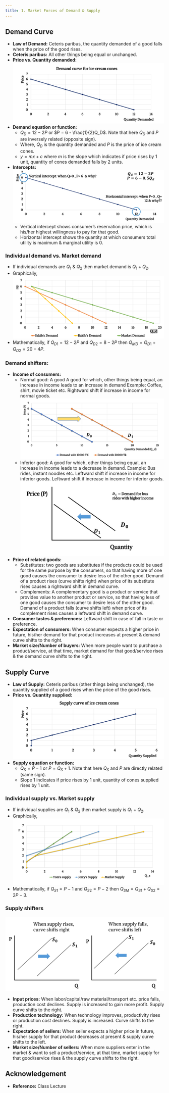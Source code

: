 ```yaml
---
title: 1. Market Forces of Demand & Supply
---
```


## Demand Curve

- **Law of Demand:** Ceteris paribus, the quantity demanded of a good falls when the price of the good rises.
- **Ceteris paribus:** All other things being equal or unchanged.
- **Price vs. Quantity demanded:**
  ![](./img/price-vs-quantity.png)
- **Demand equation or function:**
  - $Q_D = 12 - 2P$ or $P = 6 - \frac{1}{2}Q_D$. Note that here $Q_D$ and $P$ are inversely related (opposite sign).
  - Where, $Q_D$ is the quantity demanded and $P$ is the price of ice cream cones.
  - $y = mx+c$ where $m$ is the slope which indicates if price rises by 1 unit, quantity of cones demanded falls by 2 units.
- **Intercepts:**
  ![](./img/intercepts.png)
  - Vertical intercept shows consumer’s reservation price, which is his/her highest willingness to pay for that good.
  - Horizontal intercept shows the quantity at which consumers total utility is maximum & marginal utility is 0.

### Individual demand vs. Market demand

- If individual demands are $Q_1$ & $Q_2$ then market demand is $Q_1 + Q_2$.
- Graphically,
  ![](./img/Individual-demand-vs-Market-demand.png)
- Mathematically, if $Q_{D1} = 12 - 2P$ and $Q_{D2} = 8 - 2P$ then $Q_{MD} = Q_{D1} + Q_{D2} = 20 - 4P$.

### Demand shifters:

- **Income of consumers:**
  - Normal good: A good A good for which, other things being equal, an increase in income leads to an increase in demand Example: Coffee, shirt, movie ticket etc. Rightward shift if increase in income for normal goods.
    ![](./img/demand-shifters-income.png)
  - Inferior good: A good for which, other things being equal, an increase in income leads to a decrease in demand. Example: Bus rides, instant noodles etc. Leftward shift if increase in income for inferior goods. Leftward shift if increase in income for inferior goods.
    ![](./img/demand-shifters-income-inferior.png.png)
- **Price of related goods:**
  - Substitutes: two goods are substitutes if the products could be used for the same purpose by the consumers, so that having more of one good causes the consumer to desire less of the other good. Demand of a product rises (curve shifts right) when price of its substitute rises causes a rightward shift in demand curve.
  - Complements: A complementary good is a product or service that provides value to another product or service, so that having less of one good causes the consumer to desire less of the other good. Demand of a product falls (curve shifts left) when price of its complement rises causes a leftward shift in demand curve.
- **Consumer tastes & preferences:** Leftward shift in case of fall in taste or preference.
- **Expectation of consumers:** When consumer expects a higher price in future, his/her demand for that product increases at present & demand curve shifts to the right.
- **Market size/Number of buyers:** When more people want to purchase a product/service, at that time, market demand for that good/service rises & the demand curve shifts to the right.

## Supply Curve

- **Law of Supply:** Ceteris paribus (other things
  being unchanged), the quantity supplied of a good rises when
  the price of the good rises.
- **Price vs. Quantity supplied:**
  ![](./img/price-vs-quantity-supplied.png)
- **Supply equation or function:**
  - $Q_S = P - 1$ or $P = Q_S + 1$. Note that here $Q_S$ and $P$ are directly related (same sign).
  - Slope 1 indicates if price rises by 1 unit, quantity of cones supplied rises by 1 unit.

### Individual supply vs. Market supply

- If individual supplies are $Q_1$ & $Q_2$ then market supply is $Q_1 + Q_2$.
- Graphically,
  ![](./img/Individual-supply-vs-Market-supply.png)
- Mathematically, if $Q_{S1} = P - 1$ and $Q_{S2} = P - 2$ then $Q_{SM} = Q_{S1} + Q_{S2} = 2P - 3$.

### Supply shifters

![](./img/supply-shift.png)

- **Input prices:** When labor/capital/raw material/transport etc. price falls, production cost declines. Supply is increased to gain more profit. Supply curve shifts to the right.
- **Production technology:** When technology improves, productivity rises or production cost declines. Supply is increased. Curve shifts to the right.
- **Expectation of sellers:** When seller expects a higher price in future, his/her supply for that product decreases at present & supply curve shifts to the left.
- **Market size/Number of sellers:** When more suppliers enter in the market & want to sell a product/service, at that time, market supply for that good/service rises & the supply curve shifts to the right.

## Acknowledgement

- **Reference:** Class Lecture
